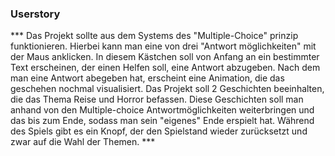 ### Userstory

*** Das Projekt sollte aus dem Systems des "Multiple-Choice" prinzip funktionieren. Hierbei kann man eine von drei "Antwort möglichkeiten" mit der Maus anklicken. In diesem Kästchen soll von Anfang an ein bestimmter Text erscheinen, der einen Helfen soll, eine Antwort abzugeben. Nach dem man eine Antwort abegeben hat, erscheint eine Animation, die das geschehen nochmal visualisiert. Das Projekt soll 2 Geschichten beeinhalten, die das Thema Reise und Horror befassen. Diese Geschichten soll man anhand von den Multiple-choice Antwortmöglichkeiten weiterbringen und das bis zum Ende, sodass man sein "eigenes" Ende erspielt hat. Während des Spiels gibt es ein Knopf, der den Spielstand wieder zurücksetzt und zwar auf die Wahl der Themen. *** 
